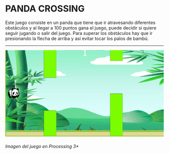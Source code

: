 PANDA CROSSING
==============

Este juego consiste en un panda que tiene que ir atravesando diferentes
obstáculos y al llegar a 100 puntos gana el juego, puede decidir si
quiere seguir jugando o salir del juego. Para superar los obstáculos hay
que ir presionando la flecha de arriba y así evitar tocar los palos de
bambú.

* * * * *

![](./Captura.png)

###### Imagen del juego en Processing 3\*
